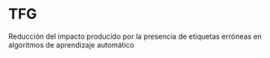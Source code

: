 # TFG
Reducción del impacto producido por la presencia de etiquetas erróneas en algoritmos de aprendizaje automático
